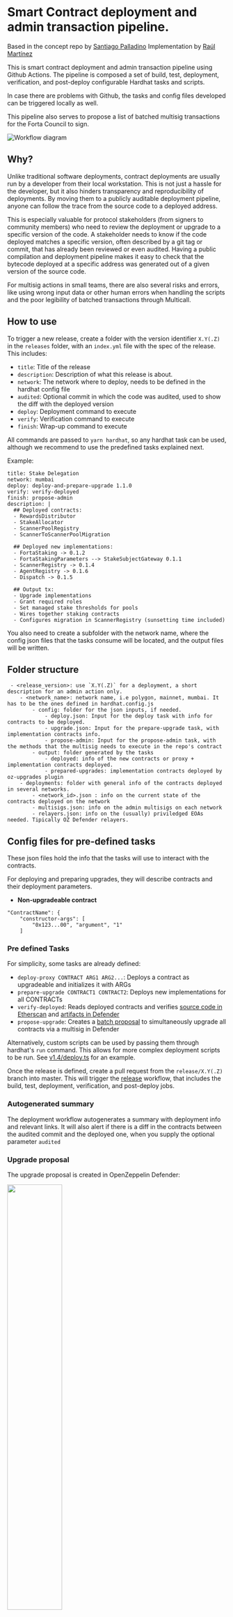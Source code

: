 # Smart Contract deployment and admin transaction pipeline.

Based in the concept repo by [Santiago Palladino](https://github.com/spalladino/sample-contract-deploy-pipeline)
Implementation by [Raúl Martínez](https://github.com/Ramarti)

This is smart contract deployment and admin transaction pipeline using Github Actions. The pipeline is composed a set of build, test, deployment, verification, and post-deploy configurable Hardhat tasks and scripts.

In case there are problems with Github, the tasks and config files developed can be triggered locally as well.

This pipeline also serves to propose a list of batched multisig transactions for the Forta Council to sign.

![Workflow diagram](imgs/workflow-diagram.png)

## Why?

Unlike traditional software deployments, contract deployments are usually run by a developer from their local workstation. This is not just a hassle for the developer, but it also hinders transparency and reproducibility of deployments. By moving them to a publicly auditable deployment pipeline, anyone can follow the trace from the source code to a deployed address.

This is especially valuable for protocol stakeholders (from signers to community members) who need to review the deployment or upgrade to a specific version of the code. A stakeholder needs to know if the code deployed matches a specific version, often described by a git tag or commit, that has already been reviewed or even audited. Having a public compilation and deployment pipeline makes it easy to check that the bytecode deployed at a specific address was generated out of a given version of the source code.

For multisig actions in small teams, there are also several risks and errors, like using wrong input data or other human errors when handling the scripts and the poor legibility of batched transactions through Multicall.

## How to use

To trigger a new release, create a folder with the version identifier `X.Y(.Z)` in the `releases` folder, with an `index.yml` file with the spec of the release. This includes:

-   `title`: Title of the release
-   `description`: Description of what this release is about.
-   `network`: The network where to deploy, needs to be defined in the hardhat config file
-   `audited`: Optional commit in which the code was audited, used to show the diff with the deployed version
-   `deploy`: Deployment command to execute
-   `verify`: Verification command to execute
-   `finish`: Wrap-up command to execute

All commands are passed to `yarn hardhat`, so any hardhat task can be used, although we recommend to use the predefined tasks explained next.

Example:

```
title: Stake Delegation
network: mumbai
deploy: deploy-and-prepare-upgrade 1.1.0
verify: verify-deployed
finish: propose-admin
description: |
  ## Deployed contracts:
  - RewardsDistributor
  - StakeAllocator
  - ScannerPoolRegistry
  - ScannerToScannerPoolMigration

  ## Deployed new implementations:
  - FortaStaking -> 0.1.2
  - FortaStakingParameters --> StakeSubjectGateway 0.1.1
  - ScannerRegistry -> 0.1.4
  - AgentRegistry -> 0.1.6
  - Dispatch -> 0.1.5

  ## Output tx:
  - Upgrade implementations
  - Grant required roles
  - Set managed stake thresholds for pools
  - Wires together staking contracts
  - Configures migration in ScannerRegistry (sunsetting time included)
```

You also need to create a subfolder with the network name, where the config json files that the tasks consume will be located, and the output files will be written.

## Folder structure

```
 - <release_version>: use `X.Y(.Z)` for a deployment, a short description for an admin action only.
    - <network_name>: network name, i.e polygon, mainnet, mumbai. It has to be the ones defined in hardhat.config.js
        - config: folder for the json inputs, if needed.
            - deploy.json: Input for the deploy task with info for contracts to be deployed.
            - upgrade.json: Input for the prepare-upgrade task, with implementation contracts info.
            - propose-admin: Input for the propose-admin task, with the methods that the multisig needs to execute in the repo's contract
        - output: folder generated by the tasks
            - deployed: info of the new contracts or proxy + implementation contracts deployed.
            - prepared-upgrades: implementation contracts deployed by oz-upgrades plugin
    - deployments: folder with general info of the contracts deployed in several networks.
        - <network_id>.json : info on the current state of the contracts deployed on the network
        - multisigs.json: info on the admin multisigs on each network
        - relayers.json: info on the (usually) priviledged EOAs needed. Tipically OZ Defender relayers.
```

## Config files for pre-defined tasks

These json files hold the info that the tasks will use to interact with the contracts.

For deploying and preparing upgrades, they will describe contracts and their deployment parameters.

-   **Non-upgradeable contract**

```
"ContractName": {
    "constructor-args": [
        "0x123...00", "argument", "1"
    ]
```

### Pre defined Tasks

For simplicity, some tasks are already defined:

-   `deploy-proxy CONTRACT ARG1 ARG2...`: Deploys a contract as upgradeable and initializes it with ARGs
-   `prepare-upgrade CONTRACT1 CONTRACT2`: Deploys new implementations for all CONTRACTs
-   `verify-deployed`: Reads deployed contracts and verifies [source code in Etherscan](https://etherscan.io/verifyContract) and [artifacts in Defender](https://docs.openzeppelin.com/defender/admin#bytecode-verification)
-   `propose-upgrade`: Creates a [batch proposal](https://docs.openzeppelin.com/defender/admin#batches) to simultaneously upgrade all contracts via a multisig in Defender

Alternatively, custom scripts can be used by passing them through hardhat's `run` command. This allows for more complex deployment scripts to be run. See [v1.4/deploy.ts](releases/v1.4/deploy.ts) for an example.

Once the release is defined, create a pull request from the `release/X.Y(.Z)` branch into master. This will trigger the [release](.github/workflows/release.yml) workflow, that includes the build, test, deployment, verification, and post-deploy jobs.

### Autogenerated summary

The deployment workflow autogenerates a summary with deployment info and relevant links. It will also alert if there is a diff in the contracts between the audited commit and the deployed one, when you supply the optional parameter `audited`

### Upgrade proposal

The upgrade proposal is created in OpenZeppelin Defender:

<img src="imgs/sample-proposal.png" width="50%" height="50%" />

And includes bytecode verification to close the loop with the deployed artifact:

<img src="imgs/sample-artifact-verified.png" width="50%" height="50%" />

## How it works

The release workflow is triggered by pull requests from `release/` branches, and runs on the release branch, not on the merge commit. Each stage in the workflow is set up as a sequential job, which can be mapped to common hardhat tasks or custom scripts.

### Build

An initial build job compiles contracts and saves them as artifacts for the following jobs. No other job recompiles contracts, to ensure the same bytecode is preserved throughout the workflow.

### Test

Unit tests are run on the contracts to be released, using `hardhat test`. Other contract test runners could be used as well.

### Prepare

A preparation step parses release info from the user-defined yaml, and outputs an initial release summary. Any diffs with the audited commit are shown here, so the deployment can be halted if needed.

### Deploy

The deployment job requires manual approval to run (see _environments_ below), and uses the defined `PRIVATE_KEY` to deploy contracts. Rationale for using a low-security private key is that the deployer account should not have any privileges in the system, and the only risk of leaking it is losing the funds for paying deployment fees. Still, a managed solution such as a [Defender Relay](https://docs.openzeppelin.com/defender/relay) could be used instead.

In this example, the [Hardhat Upgrades](https://docs.openzeppelin.com/upgrades-plugins/1.x/) plugin is used for deploying contracts, but other deployment solutions could be used as well.

The deployment script should output the deployed contracts to a `deployed.json` file in the release folder, and update a global `addresses.json` registry. The provided `deploy-proxy` and `prepare-upgrade` tasks both do this. Once finished, it commits those changes into the release branch, so once merged, the latest deployment info is kept on the main branch.

### Verify

The verification step is meant to verify source code and artifacts. The provided `verify-deployed` task will read newly deployed contracts out of the `deployed.json` file, and verify source on Etherscan and bytecode on Defender. Note that this job can fail, yet the post-deploy step runs anyway. Verification is separate from deployment so it can be re-run if needed.

### Post-deploy

The post-deploy job is intended to cover any actions that are meant to be run after the deployment. It requires manual approval as well, so a reviewer can check if the deployment went according to plan before triggering it.

The main use case for this step is the `propose-upgrade` task, which creates a new batch multisig proposal to upgrade all contracts for which a new implementation was deployed.

## Setup

To set up a similar flow in another repository, besides the workflow file and hardhat tasks, secrets and environments need to be configured.

### Secrets

The workflow requires a few secrets to be set in order to run, such as:

-   `INFURA_PROJECT_ID`
-   `ETHERSCAN_API_KEY`
-   `DEFENDER_API_KEY`
-   `DEFENDER_API_SECRET`
-   `PRIVATE_KEY`

### Environments

Critical steps, namely deployment and post-deploy, **require manual approval** before running. This gives the reviewer a chance to check everything is in place before actually deploying contracts, and to go through the deployment before requesting the multisig signers to approve. This is implemented by defining a Github environment that requires manual approval.

## License

All code in this repository is released under the [MIT License](LICENSE).

